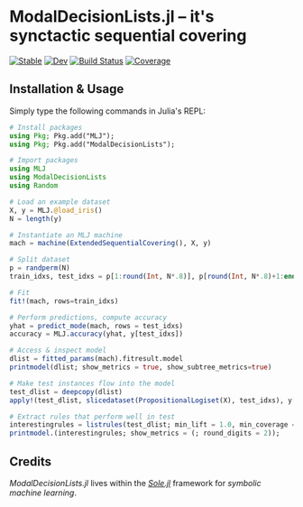 # ModalDecisionLists.jl – it's synctactic sequential covering

[![Stable](https://img.shields.io/badge/docs-stable-blue.svg)](https://giopaglia.github.io/SoleDecisionTreeInterface.jl/stable/)
[![Dev](https://img.shields.io/badge/docs-dev-blue.svg)](https://giopaglia.github.io/SoleDecisionTreeInterface.jl/dev/)
[![Build Status](https://github.com/aclai-lab/ModalDecisionLists.jl/actions/workflows/CI.yml/badge.svg?branch=main)](https://github.com/aclai-lab/ModalDecisionLists.jl/actions/workflows/CI.yml?query=branch%3Amain)
[![Coverage](https://codecov.io/gh/giopaglia/SoleDecisionTreeInterface.jl/branch/main/graph/badge.svg)](https://codecov.io/gh/giopaglia/SoleDecisionTreeInterface.jl)

<!-- [![Build Status](https://api.cirrus-ci.com/github/giopaglia/SoleDecisionTreeInterface.jl.svg)](https://cirrus-ci.com/github/giopaglia/SoleDecisionTreeInterface.jl)  -->


## Installation & Usage

Simply type the following commands in Julia's REPL:

```julia
# Install packages
using Pkg; Pkg.add("MLJ");
using Pkg; Pkg.add("ModalDecisionLists");

# Import packages
using MLJ
using ModalDecisionLists
using Random

# Load an example dataset
X, y = MLJ.@load_iris()
N = length(y)

# Instantiate an MLJ machine
mach = machine(ExtendedSequentialCovering(), X, y)

# Split dataset
p = randperm(N)
train_idxs, test_idxs = p[1:round(Int, N*.8)], p[round(Int, N*.8)+1:end]

# Fit
fit!(mach, rows=train_idxs)

# Perform predictions, compute accuracy
yhat = predict_mode(mach, rows = test_idxs)
accuracy = MLJ.accuracy(yhat, y[test_idxs])

# Access & inspect model
dlist = fitted_params(mach).fitresult.model
printmodel(dlist; show_metrics = true, show_subtree_metrics=true)

# Make test instances flow into the model
test_dlist = deepcopy(dlist)
apply!(test_dlist, slicedataset(PropositionalLogiset(X), test_idxs), y[test_idxs])

# Extract rules that perform well in test
interestingrules = listrules(test_dlist; min_lift = 1.0, min_coverage = 0.05, normalize = true)
printmodel.(interestingrules; show_metrics = (; round_digits = 2));
```


## Credits

*ModalDecisionLists.jl* lives within the [*Sole.jl*](https://github.com/aclai-lab/Sole.jl) framework for *symbolic machine learning*.
